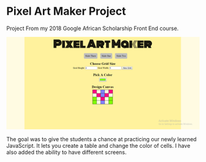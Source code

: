 # Pixel Art Maker Project
Project From my 2018 Google African Scholarship Front End course.

![A screenshot of the project](https://github.com/macvincent/Pixel-Art-Maker/blob/master/rename.png)

The goal was to give the students a chance at practicing our newly learned JavaScript.
It lets you create a table and change the color of cells.
I have also added the ability to have different screens.